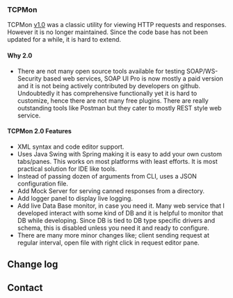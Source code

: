 ### TCPMon

TCPMon [v1.0](http://ws.apache.org/tcpmon/) was a classic utility for viewing HTTP requests and responses. However it is 
no longer maintained. Since the code base has not been updated for a while, it is hard to extend.

#### Why 2.0

- There are not many open source tools available for testing SOAP/WS-Security based web services, SOAP UI Pro is now 
mostly a paid version and it is not being actively contributed by developers on github. Undoubtedly it has comprehensive
functionally yet it is hard to customize, hence there are not many free plugins. There are really outstanding tools like
 Postman but they cater to mostly REST style web service. 

#### TCPMon 2.0 Features

- XML syntax and code editor support.
- Uses Java Swing with Spring making it is easy to add your own custom tabs/panes. This works on most platforms with 
least efforts. It is most practical solution for IDE like tools.
- Instead of passing dozen of arguments from CLI, uses a JSON configuration file.
- Add Mock Server for serving canned responses from a directory.
- Add logger panel to display live logging.
- Add live Data Base monitor, in case you need it. Many web service that I developed interact with some kind of DB and it is
helpful to monitor that DB while developing. Since DB is tied to DB type specific drivers and schema, this is disabled 
unless you need it and ready to configure.
- There are many more minor changes like; client sending request at regular interval, open file with right click in
request editor pane.

## Change log  

## Contact
